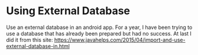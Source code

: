 # Using External Database
Use an external database in an android app. For a year, I have been trying to use a database that has already been prepared but had no success. At last I did it from this site: https://www.javahelps.com/2015/04/import-and-use-external-database-in.html
